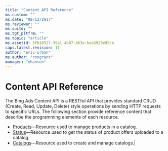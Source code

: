```yaml
---
title: "Content API Reference"
ms.custom: ""
ms.date: "08/12/2017"
ms.reviewer: ""
ms.suite: ""
ms.tgt_pltfrm: ""
ms.topic: "article"
ms.assetid: 5fb10527-39a1-4b87-b63e-bea3920e95ce
caps.latest.revision: 11
author: "eric-urban"
ms.author: "rongrant"
manager: "ehansen"
---
```

# Content API Reference
The Bing Ads Content API is a RESTful API that provides standard CRUD (Create, Read, Update, Delete) style operations by sending HTTP requests to specific URLs. The following section provide reference content that describe the programming elements of each resource.

- [Products](../content-api/products-resource.md)&mdash;Resource used to manage products in a catalog.
- [Status](../content-api/status-resource.md)&mdash;Resource used to get the status of product offers uploaded to a catalog.
- [Catalogs](../content-api/catalogs-resource.md)&mdash;Resource used to create and manage catalogs.|
